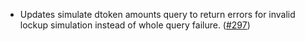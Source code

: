 - Updates simulate dtoken amounts query to return errors for invalid lockup simulation instead of whole query failure.
  ([\#297](https://github.com/informalsystems/hydro/pull/297))